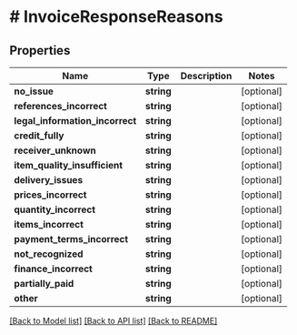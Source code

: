 # # InvoiceResponseReasons

## Properties

Name | Type | Description | Notes
------------ | ------------- | ------------- | -------------
**no_issue** | **string** |  | [optional]
**references_incorrect** | **string** |  | [optional]
**legal_information_incorrect** | **string** |  | [optional]
**credit_fully** | **string** |  | [optional]
**receiver_unknown** | **string** |  | [optional]
**item_quality_insufficient** | **string** |  | [optional]
**delivery_issues** | **string** |  | [optional]
**prices_incorrect** | **string** |  | [optional]
**quantity_incorrect** | **string** |  | [optional]
**items_incorrect** | **string** |  | [optional]
**payment_terms_incorrect** | **string** |  | [optional]
**not_recognized** | **string** |  | [optional]
**finance_incorrect** | **string** |  | [optional]
**partially_paid** | **string** |  | [optional]
**other** | **string** |  | [optional]

[[Back to Model list]](../../README.md#models) [[Back to API list]](../../README.md#endpoints) [[Back to README]](../../README.md)
